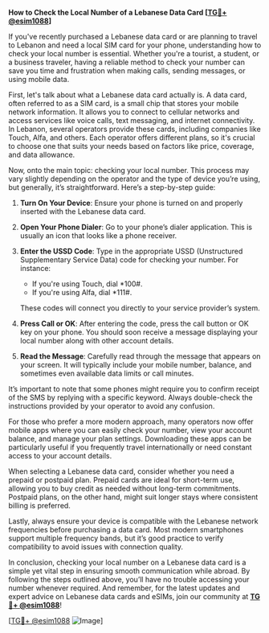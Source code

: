 **How to Check the Local Number of a Lebanese Data Card [[TG💪+ @esim1088](https://t.me/s/esim1088)]**

If you've recently purchased a Lebanese data card or are planning to travel to Lebanon and need a local SIM card for your phone, understanding how to check your local number is essential. Whether you're a tourist, a student, or a business traveler, having a reliable method to check your number can save you time and frustration when making calls, sending messages, or using mobile data.

First, let's talk about what a Lebanese data card actually is. A data card, often referred to as a SIM card, is a small chip that stores your mobile network information. It allows you to connect to cellular networks and access services like voice calls, text messaging, and internet connectivity. In Lebanon, several operators provide these cards, including companies like Touch, Alfa, and others. Each operator offers different plans, so it's crucial to choose one that suits your needs based on factors like price, coverage, and data allowance.

Now, onto the main topic: checking your local number. This process may vary slightly depending on the operator and the type of device you’re using, but generally, it’s straightforward. Here’s a step-by-step guide:

1. **Turn On Your Device**: Ensure your phone is turned on and properly inserted with the Lebanese data card.
   
2. **Open Your Phone Dialer**: Go to your phone’s dialer application. This is usually an icon that looks like a phone receiver.

3. **Enter the USSD Code**: Type in the appropriate USSD (Unstructured Supplementary Service Data) code for checking your number. For instance:
   - If you're using Touch, dial *100#.
   - If you're using Alfa, dial *111#.
   
   These codes will connect you directly to your service provider’s system.

4. **Press Call or OK**: After entering the code, press the call button or OK key on your phone. You should soon receive a message displaying your local number along with other account details.

5. **Read the Message**: Carefully read through the message that appears on your screen. It will typically include your mobile number, balance, and sometimes even available data limits or call minutes.

It’s important to note that some phones might require you to confirm receipt of the SMS by replying with a specific keyword. Always double-check the instructions provided by your operator to avoid any confusion.

For those who prefer a more modern approach, many operators now offer mobile apps where you can easily check your number, view your account balance, and manage your plan settings. Downloading these apps can be particularly useful if you frequently travel internationally or need constant access to your account details.

When selecting a Lebanese data card, consider whether you need a prepaid or postpaid plan. Prepaid cards are ideal for short-term use, allowing you to buy credit as needed without long-term commitments. Postpaid plans, on the other hand, might suit longer stays where consistent billing is preferred.

Lastly, always ensure your device is compatible with the Lebanese network frequencies before purchasing a data card. Most modern smartphones support multiple frequency bands, but it’s good practice to verify compatibility to avoid issues with connection quality.

In conclusion, checking your local number on a Lebanese data card is a simple yet vital step in ensuring smooth communication while abroad. By following the steps outlined above, you’ll have no trouble accessing your number whenever required. And remember, for the latest updates and expert advice on Lebanese data cards and eSIMs, join our community at **[TG💪+ @esim1088](https://t.me/s/esim1088)**!

[[TG💪+ @esim1088](https://t.me/s/esim1088) ![Image](https://i.postimg.cc/Y0z9fWf4/image.png)]